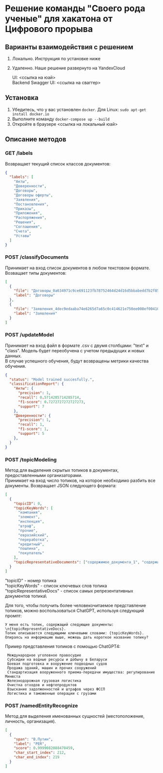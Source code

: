 # Решение команды "Своего рода ученые" для хакатона от Цифрового прорыва

## Варианты взаимодействия с решением
1. Локально. Инструкция по установке ниже
2. Удаленно. Наше решение развернуто на YandexCloud
   
   UI: <ссылка на юай>\
   Backend Swagger UI: <ссылка на сваггер>

## Установка

1. Убедитесь, что у вас установлен `docker`. Для Linux: `sudo apt-get install docker.io`
2. Выполните команду `docker-compose up --build`
3. Откройте в браузере <ссылка на локальный юай>

## Описание методов
### GET /labels
Возвращает текущий список классов документов:
```json
{
  "labels": [
    "Акты",
    "Доверенности",
    "Договоры",
    "Договоры оферты",
    "Заявления",
    "Постановления",
    "Приказы",
    "Приложения",
    "Распоряжения",
    "Решения",
    "Соглашения",
    "Счета",
    "Уставы"
  ]
}
```

### POST /classifyDocuments
Принимает на вход список документов в любом текстовом формате. Возващает типы документов:
```json
[
  {
    "file": "Договоры_0a634971c9ce691123fb78752464d24d16d5bbabedd7b2f858a6c2cc.txt",
    "label": "Договоры"
  },
  {
    "file": "Заявления_4dec9edaaba74e6265d7a65c0c414621e750ee008ef00410b5ab8307.txt",
    "label": "Заявления"
  }
]
```

### POST /updateModel
Принимает на вход файл в формате .csv с двумя столбцами: "text" и "class". Модель будет переобучена с учетом предыдущих и новых данных.\
В случае успешного обучения, будут возвращены метрики качества обучения.
```json
{
  "status": "Model trained succesfully.",
  "classificationReport": {
    "Акты": {
      "precision": 1,
      "recall": 0.5714285714285714,
      "f1-score": 0.7272727272727273,
      "support": 7
    },
    "Доверенности": {
      "precision": 1,
      "recall": 1,
      "f1-score": 1,
      "support": 5
    },
  }
}
```

### POST /topicModeling
Метод для выделения скрытых топиков в документах, предоставленными организаторами.\
Принимает на вход число топиков, на которое необходимо разбить все документы. Возвращает JSON следующего формата:
```json
[
  {
    "topicID": 0,
    "topicKeyWords": [
      "компания",
      "элемент",
      "инспекция",
      "штраф",
      "прочие",
      "евразийский",
      "переработка",
      "кредитный",
      "пошлина",
      "покупатель"
    ],
    "topicRepresentativeDocuments": ["содержимое_документа_1", "содержимое_документа_2"]
  }
]
```
"topicID" - номер топика\
"topicKeyWords" - список ключевых слов топика\
"topicRepresentativeDocs" - список самых репрезентативных документов топика\

Для того, чтобы получить более человекочитаемое представление топиков, можно воспользоваться ChatGPT, используя следующий промпт:
```
У меня есть топик, содержащий следующие документы: \n{topicRepresentativeDocs}.
Топик описывается следующими ключевыми словами: {topicKeyWords}.
Опираясь на информацию выше, можешь дать короткое название топику?
```

Пример представления топиков с помощью ChatGPT4:
```
 Международное уголовное правосудие
 Субсидии на водные ресурсы и добычу в Беларуси
 Боевая подготовка и вооружение подводных судов
 Продажа зданий, машин и прочих сооружений
 Стандартизация вооруженного приема-передачи имущества: регулирование Минюста
 Железнодорожная грузовая логистика
 Очистка отходов и нефтепродуктов
 Взыскание задолженностей и штрафов через ФССП
 Логистика и таможенные операции с грузами
```

### POST /namedEntityRecognize
Метод для выделения именованных сущностей (местоположение, личность, организация).
```json
[
  {
    "span": "В.Путин",
    "label": "PER",
    "score": 0.9999082088470459,
    "char_start_index": 212,
    "char_end_index": 219
  }
]
```
